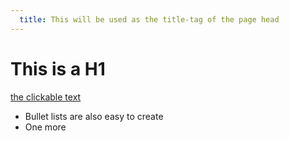 ```yaml
---
  title: This will be used as the title-tag of the page head
---
```

  
  # This is a H1
  
  [the clickable text](http://xlson.com/)

* Bullet lists are also easy to create
* One more